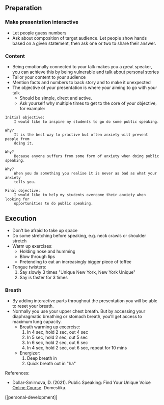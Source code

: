 
## Preparation

### Make presentation interactive 

- Let people guess numbers
- Ask about composition of target audience. Let people show hands based on a given statement, then ask one or two to share their answer.
### Content

- Being emotionally connected to your talk makes you a great speaker, you can achieve this by being vulnerable and talk about personal stories
- Tailor your content to your audience
- Mention facts and numbers to back story and to make it unexpected
- The objective of your presentation is where your aiming to go with your talk
	- Should be simple, direct and active.
	- Ask yourself why multiple times to get to the core of your objective, for example:

```
Initial objective: 
	I would like to inspire my students to go do some public speaking.

Why? 
	It is the best way to practive but often anxiety will prevent people from 
	doing it.

Why? 
	Because anyone suffers from some form of anxiety when doing public speaking.

Why? 
	When you do something you realise it is never as bad as what your anxiety 
	tells you.

Final objective: 
	I would like to help my students overcome their anxiety when looking for 
	opportunities to do public speaking.
```

## Execution

- Don't be afraid to take up space
- Do some stretching before speaking, e.g. neck crawls or shoulder stretch
- Warm up exercises:
	- Holding nose and humming
	- Blow through lips
	- Pretending to eat an increasingly bigger piece of toffee
- Tongue twisters:
	1. Say slowly 3 times "Unique New York, New York Unique"
	2. Say is faster for 3 times
### Breath

- By adding interactive parts throughout the presentation you will be able to reset your breath.
- Normally you use your upper chest breath. But by accessing your diaphragmatic breathing or stomach breath, you'll get access to maximum lung capacity.
	- Breath warming up excercise:
		1. In 4 sec, hold 2 sec, out 4 sec
		2. In 5 sec, hold 2 sec, out 5 sec
		3. In 6 sec, hold 2 sec, out 6 sec
		4. In 4 sec, hold 2 sec, out 6 sec, repeat for 10 mins
	- Energizer:
		1. Deep breath in
		2. Quick breath out in "ha"

References: 
- Dollar-Smirnova, D. (2021). Public Speaking: Find Your Unique Voice [Online Course](https://www.domestika.org/en/courses/3167-public-speaking-find-your-unique-voice/). Domestika.

[[personal-development]]